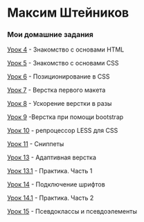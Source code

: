 
# Максим Штейников
### Мои домашние задания

[Урок 4](https://github.com/mshteynikov/mshteynikov.github.io/tree/master/lesson_4 "Знакомство с основами HTML") - Знакомство с основами HTML

[Урок 5](https://github.com/mshteynikov/mshteynikov.github.io/tree/master/lesson_5 "Знакомство с основами CSS") - Знакомство с основами CSS

[Урок 6](https://github.com/mshteynikov/mshteynikov.github.io/tree/master/lesson_6 "Позиционирование в CSS") - Позиционирование в CSS

[Урок 7](https://github.com/mshteynikov/mshteynikov.github.io/tree/master/lesson_7/project "Верстка первого макета") - Верстка первого макета

[Урок 8](https://github.com/mshteynikov/mshteynikov.github.io/tree/master/lesson_8/project/src "Ускорение верстки в разы") - Ускорение верстки в разы

[Урок 9](https://github.com/mshteynikov/mshteynikov.github.io/tree/master/lesson_9/project/src "Верстка при помощи bootstrap") -Верстка при помощи bootstrap

[Урок 10](https://github.com/mshteynikov/mshteynikov.github.io/tree/master/lesson_10 "Препроцессор LESS для CSS") - репроцессор LESS для CSS

[Урок 11](https://github.com/mshteynikov/mshteynikov.github.io/tree/master/lesson_11 "Сниппеты") - Сниппеты

[Урок 13](https://github.com/mshteynikov/mshteynikov.github.io/blob/master/lesson_13/project/src/index.html "Адаптивная верстка") - Адаптивная верстка

[Урок 13.1](https://github.com/mshteynikov/mshteynikov.github.io/tree/master/lesson_13.1/project/src "Практика. Часть 1") - Практика. Часть 1

[Урок 14](https://github.com/mshteynikov/mshteynikov.github.io/blob/master/lesson_14/index.html "Подключение шрифтов") - Подключение шрифтов

[Урок 14.1](https://github.com/mshteynikov/mshteynikov.github.io/tree/master/lesson_14.1/project/src "Практика. Часть 2") - Практика. Часть 2

[Урок 15](https://github.com/mshteynikov/mshteynikov.github.io/tree/master/lesson_15/project "Псевдоклассы и псевдоэлементы") - Псевдоклассы и псевдоэлементы
